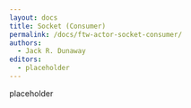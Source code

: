 ```yaml
---
layout: docs
title: Socket (Consumer)
permalink: /docs/ftw-actor-socket-consumer/
authors:
  - Jack R. Dunaway
editors:
  - placeholder
---
```


placeholder
